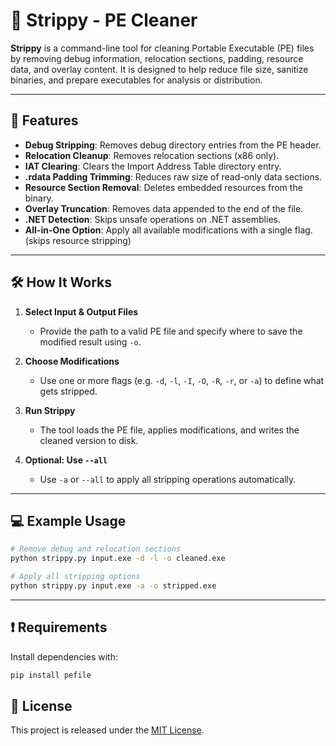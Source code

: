 # 🧹 Strippy - PE Cleaner

**Strippy** is a command-line tool for cleaning Portable Executable (PE) files by removing debug information, relocation sections, padding, resource data, and overlay content. It is designed to help reduce file size, sanitize binaries, and prepare executables for analysis or distribution.

---

## 🚀 Features

- **Debug Stripping**: Removes debug directory entries from the PE header.  
- **Relocation Cleanup**: Removes relocation sections (x86 only).  
- **IAT Clearing**: Clears the Import Address Table directory entry.  
- **.rdata Padding Trimming**: Reduces raw size of read-only data sections.  
- **Resource Section Removal**: Deletes embedded resources from the binary.  
- **Overlay Truncation**: Removes data appended to the end of the file.  
- **.NET Detection**: Skips unsafe operations on .NET assemblies.  
- **All-in-One Option**: Apply all available modifications with a single flag. (skips resource stripping)

---

## 🛠️ How It Works

1. **Select Input & Output Files**  
   - Provide the path to a valid PE file and specify where to save the modified result using `-o`.

2. **Choose Modifications**  
   - Use one or more flags (e.g. `-d`, `-l`, `-I`, `-O`, `-R`, `-r`, or `-a`) to define what gets stripped.

3. **Run Strippy**  
   - The tool loads the PE file, applies modifications, and writes the cleaned version to disk.

4. **Optional: Use `--all`**  
   - Use `-a` or `--all` to apply all stripping operations automatically.

---

## 💻 Example Usage

```bash
# Remove debug and relocation sections
python strippy.py input.exe -d -l -o cleaned.exe

# Apply all stripping options
python strippy.py input.exe -a -o stripped.exe
```
---

## ❗ Requirements

Install dependencies with:

```bash
pip install pefile
```
## 📜 License

This project is released under the [MIT License](LICENSE).
